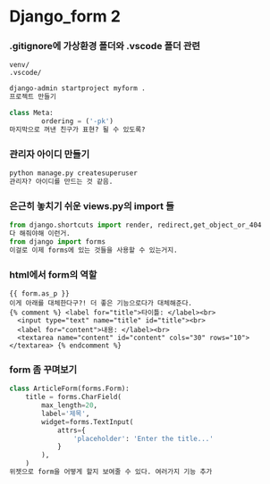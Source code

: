 # Django_form 2

### .gitignore에 가상환경 폴더와 .vscode 폴더 관련

```
venv/
.vscode/
```

```bash
django-admin startproject myform .
프로젝트 만들기
```

```python
class Meta:
        ordering = ('-pk')
마지막으로 꺼낸 친구가 표현? 될 수 있도록?
```

### 관리자 아이디 만들기

```bash
python manage.py createsuperuser
관리자? 아이디를 만드는 것 같음.
```

### 은근히 놓치기 쉬운 views.py의 import 들

```python
from django.shortcuts import render, redirect,get_object_or_404
다 해줘야해 이런거.
from django import forms
이걸로 이제 forms에 있는 것들을 사용할 수 있는거지.
```

### html에서 form의 역할

```django
{{ form.as_p }}
이게 아래를 대체한다구?! 더 좋은 기능으로다가 대체해준다.
{% comment %} <label for="title">타이틀: </label><br>
  <input type="text" name="title" id="title"><br>
  <label for="content">내용: </label><br>
  <textarea name="content" id="content" cols="30" rows="10"></textarea> {% endcomment %}
```

### form 좀 꾸며보기

```python
class ArticleForm(forms.Form):
    title = forms.CharField(
        max_length=20,
        label='제목',
        widget=forms.TextInput(
            attrs={
                'placeholder': 'Enter the title...'
            }
        ),
    )
위젯으로 form을 어떻게 할지 보여줄 수 있다. 여러가지 기능 추가
```














